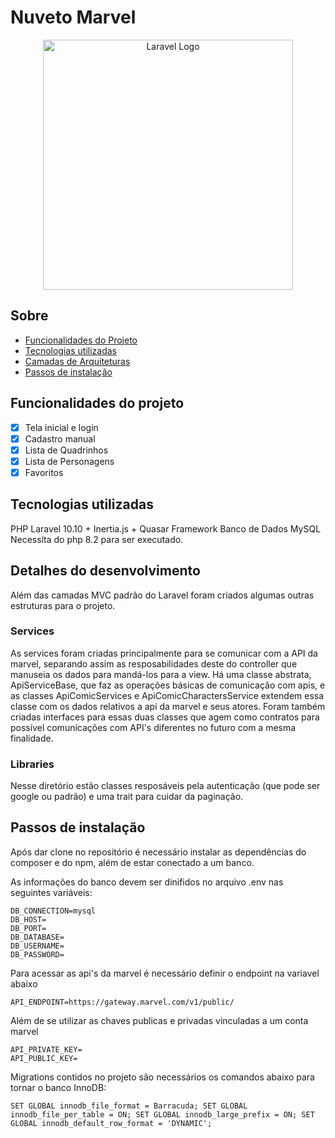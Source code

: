 # Nuveto Marvel

<p align="center"><a href="https://laravel.com" target="_blank"><img src="https://upload.wikimedia.org/wikipedia/commons/thumb/b/b9/Marvel_Logo.svg/1200px-Marvel_Logo.svg.png" width="400" alt="Laravel Logo"></a></p>

## Sobre

-   <a href="#-tecnologias">Funcionalidades do Projeto</a>
-   <a href="#-tecnologias">Tecnologias utilizadas</a>
-   <a href="#-tecnologias">Camadas de Arquiteturas</a>
-   <a href="#-tecnologias">Passos de instalação</a>

## Funcionalidades do projeto

-   [x] Tela inicial e login
-   [x] Cadastro manual
-   [x] Lista de Quadrinhos
-   [x] Lista de Personagens
-   [x] Favoritos

## Tecnologias utilizadas

PHP Laravel 10.10 + Inertia.js + Quasar Framework
Banco de Dados MySQL
Necessita do php 8.2 para ser executado.

## Detalhes do desenvolvimento

Além das camadas MVC padrão do Laravel foram criados algumas outras estruturas para o projeto.

### Services

As services foram criadas principalmente para se comunicar com a API da marvel, separando assim as resposabilidades deste do controller que manuseia os dados para mandá-los para a view. Há uma classe abstrata, ApiServiceBase, que faz as operações básicas de comunicação com apis, e as classes ApiComicServices e ApiComicCharactersService extendem essa classe com os dados relativos a api da marvel e seus atores. Foram também criadas interfaces para essas duas classes que agem como contratos para possível comunicações com API's diferentes no futuro com a mesma finalidade.

### Libraries

Nesse diretório estão classes resposáveis pela autenticação (que pode ser google ou padrão) e uma trait para cuidar da paginação.

## Passos de instalação

Após dar clone no repositório é necessário instalar as dependências do composer e do npm, além de estar conectado a um banco.

As informações do banco devem ser dinifidos no arquivo .env nas seguintes variáveis:

```
DB_CONNECTION=mysql
DB_HOST=
DB_PORT=
DB_DATABASE=
DB_USERNAME=
DB_PASSWORD=
```

Para acessar as api's da marvel é necessário definir o endpoint na variavel abaixo

```
API_ENDPOINT=https://gateway.marvel.com/v1/public/
```

Além de se utilizar as chaves publicas e privadas vinculadas a um conta marvel

```
API_PRIVATE_KEY=
API_PUBLIC_KEY=
```

Migrations contidos no projeto são necessários os comandos abaixo para tornar o banco InnoDB:

```
SET GLOBAL innodb_file_format = Barracuda; SET GLOBAL innodb_file_per_table = ON; SET GLOBAL innodb_large_prefix = ON; SET GLOBAL innodb_default_row_format = 'DYNAMIC';
```
